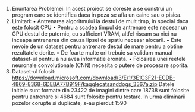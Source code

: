 1.	Enuntarea Problemei:
In acest proiect se doreste a se construi un program care se identifica daca in poza se afla un caine sau o pisica.
2.	Limitari:
•	Antrenarea algoritmului ia destul de mult timp, in special daca este folosit CPU
•	Pentru a scadea timpul de antrenare este necesar un GPU destul de puternic, cu sufficient VRAM, altfel riscam sa nici nu inceapa antrenarea din cauza lipsei de spatiu necesar alocarii.
•	Este nevoie de un dataset pentru antrenare destul de mare pentru a obtine rezultatele dorite.
•	De foarte multe ori trebuie sa validam manual dataset-ul pentru a nu avea informatie eronata.
•	Folosirea unei reetele neuronale convolutionale (CNN) necesita o putere de procesare sporita.
3.	Dataset-ul folosit:
https://download.microsoft.com/download/3/E/1/3E1C3F21-ECDB-4869-8368-6DEBA77B919F/kagglecatsanddogs_3367a.zip
Datele initiale sunt formate din 23422 de imagini dintre care 18738 sunt folosite pentru antrenare si 4684 sunt folosite pentru testare. In urma eliminarii pozelor corupte si duplicate, s-au pierdut 1590 
